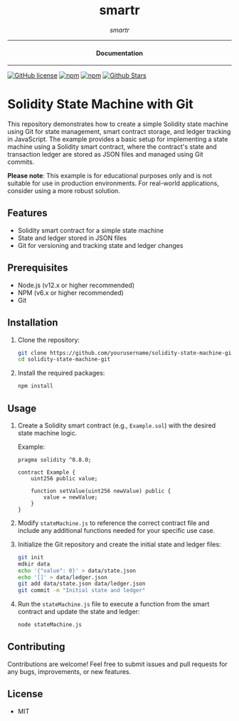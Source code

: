 

<div align="center">  
  <h1>smartr</h1>
</div>

<div align="center">  
<i>smartr</i>
</div>

---

<div align="center">
<h4>Documentation</h4>
</div>

---

[![GitHub license](https://img.shields.io/badge/license-MIT-blue.svg)](https://github.com/nostrapps/smartr/blob/gh-pages/LICENSE)
[![npm](https://img.shields.io/npm/v/smartr)](https://npmjs.com/package/smartr)
[![npm](https://img.shields.io/npm/dw/smartr.svg)](https://npmjs.com/package/smartr)
[![Github Stars](https://img.shields.io/github/stars/nostrapps/smartr.svg)](https://github.com/nostrapps/smartr/)

# Solidity State Machine with Git

This repository demonstrates how to create a simple Solidity state machine using Git for state management, smart contract storage, and ledger tracking in JavaScript. The example provides a basic setup for implementing a state machine using a Solidity smart contract, where the contract's state and transaction ledger are stored as JSON files and managed using Git commits.

**Please note**: This example is for educational purposes only and is not suitable for use in production environments. For real-world applications, consider using a more robust solution.

## Features

- Solidity smart contract for a simple state machine
- State and ledger stored in JSON files
- Git for versioning and tracking state and ledger changes

## Prerequisites

- Node.js (v12.x or higher recommended)
- NPM (v6.x or higher recommended)
- Git

## Installation

1. Clone the repository:

   ```bash
   git clone https://github.com/yourusername/solidity-state-machine-git.git
   cd solidity-state-machine-git
   ```

2. Install the required packages:

   ```bash
   npm install
   ```

## Usage

1. Create a Solidity smart contract (e.g., `Example.sol`) with the desired state machine logic.

   Example:

   ```solidity
   pragma solidity ^0.8.0;

   contract Example {
       uint256 public value;

       function setValue(uint256 newValue) public {
           value = newValue;
       }
   }
   ```

2. Modify `stateMachine.js` to reference the correct contract file and include any additional functions needed for your specific use case.

3. Initialize the Git repository and create the initial state and ledger files:

   ```bash
   git init
   mdkir data
   echo '{"value": 0}' > data/state.json
   echo '[]' > data/ledger.json
   git add data/state.json data/ledger.json
   git commit -m "Initial state and ledger"
   ```

4. Run the `stateMachine.js` file to execute a function from the smart contract and update the state and ledger:

   ```bash
   node stateMachine.js
   ```

## Contributing

Contributions are welcome! Feel free to submit issues and pull requests for any bugs, improvements, or new features.


## License

- MIT
